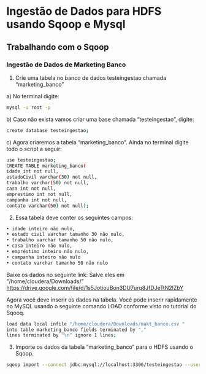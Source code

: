 # Ingestão de Dados para HDFS usando Sqoop e Mysql

## Trabalhando com o Sqoop

### Ingestão de Dados de Marketing Banco
1. Crie uma tabela no banco de dados testeingestao chamada “marketing_banco”

  a) No terminal digite:
   ```sh
   mysql -u root -p
  ```
  b) Caso não exista vamos criar uma base chamada “testeingestao”, digite:
   ```sh
   create database testeingestao;
   ```
  c) Agora criaremos a tabela “marketing_banco”. Ainda no terminal digite todo o script a seguir:
   ```sh
   use testeingestao;
   CREATE TABLE marketing_banco(
   idade int not null,
   estadoCivil varchar(30) not null,
   trabalho varchar(50) not null,
   casa int not null,
   emprestimo int not null,
   campanha int not null,
   contato varchar(50) not null);
  ```
2. Essa tabela deve conter os seguintes campos:
  ```sh
• idade inteiro não nulo,
• estado civil varchar tamanho 30 não nulo,
• trabalho varchar tamanho 50 não nulo,
• casa inteiro não nulo,
• empréstimo inteiro não nulo,
• campanha inteiro não nulo
• contato varchar tamanho 50 não nulo
  ```
Baixe os dados no seguinte link: Salve eles em "/home/cloudera/Downloads/”
https://drive.google.com/file/d/1s5JotiouBon3DU7urq8JfDJeTtN2IZbY

 Agora você deve inserir os dados na tabela. Você pode inserir rapidamente no MySQL usando o seguinte comando LOAD conforme visto no tutorial do Sqooq.
 ```sh
 load data local infile "/home/cloudera/Downloads/makt_banco.csv "
 into table marketing_banco fields terminated by ","
 lines terminated by "\n" ignore 1 lines;
```
3. Importe os dados da tabela “marketing_banco” para o HDFS usando o Sqoop.
 ```sh
sqoop import --connect jdbc:mysql://localhost:3306/testeingestao --username root --password cloudera --table marketing_banco -m 1
```
